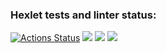 ### Hexlet tests and linter status:
[![Actions Status](https://github.com/pyataevma/frontend-project-44/workflows/hexlet-check/badge.svg)](https://github.com/pyataevma/frontend-project-44/actions)
<a href="https://codeclimate.com/github/pyataevma/frontend-project-44/maintainability"><img src="https://api.codeclimate.com/v1/badges/75461f599d10c7c2290e/maintainability" /></a>
<a href="https://asciinema.org/a/I8092ZKBVQrOz17lDUQ9ctW12" target="_blank"><img src="https://asciinema.org/a/I8092ZKBVQrOz17lDUQ9ctW12.svg" /></a>
<a href="https://asciinema.org/a/Mv1Gdw9nZjfJbgOxRUbdkYvrX" target="_blank"><img src="https://asciinema.org/a/Mv1Gdw9nZjfJbgOxRUbdkYvrX.svg" /></a>